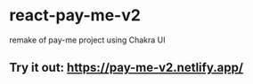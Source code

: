 # react-pay-me-v2
remake of pay-me project using Chakra UI

## Try it out: https://pay-me-v2.netlify.app/
